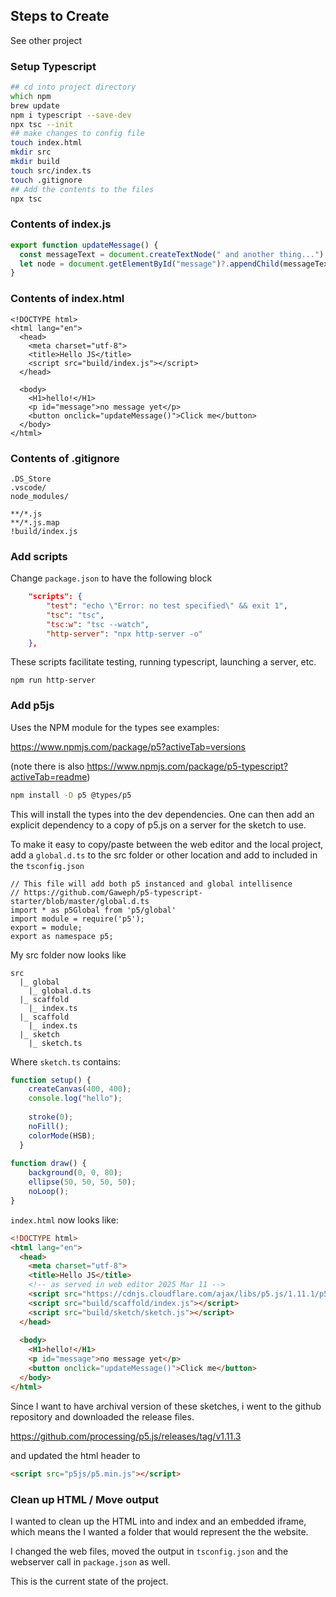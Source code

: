 
## Steps to Create

See other project


### Setup Typescript

```zsh
## cd into project directory
which npm
brew update
npm i typescript --save-dev
npx tsc --init
## make changes to config file
touch index.html
mkdir src
mkdir build
touch src/index.ts
touch .gitignore
## Add the contents to the files
npx tsc

```

### Contents of index.js
```js
export function updateMessage() {
  const messageText = document.createTextNode(" and another thing...");
  let node = document.getElementById("message")?.appendChild(messageText)
}
```

### Contents of index.html

```
<!DOCTYPE html>
<html lang="en">
  <head>
    <meta charset="utf-8">
    <title>Hello JS</title>
    <script src="build/index.js"></script>
  </head>
  
  <body>
    <H1>hello!</H1>
    <p id="message">no message yet</p>
    <button onclick="updateMessage()">Click me</button>
  </body>
</html>
```

### Contents of .gitignore

```
.DS_Store
.vscode/
node_modules/

**/*.js
**/*.js.map
!build/index.js
```

### Add scripts

Change `package.json` to have the following block

```json
    "scripts": {
        "test": "echo \"Error: no test specified\" && exit 1",
        "tsc": "tsc",
        "tsc:w": "tsc --watch",
        "http-server": "npx http-server -o"
    },
```

These scripts facilitate testing, running typescript, launching a server, etc. 

```
npm run http-server
```

### Add p5js

Uses the NPM module for the types see examples:

https://www.npmjs.com/package/p5?activeTab=versions

(note there is also https://www.npmjs.com/package/p5-typescript?activeTab=readme)

```zsh
npm install -D p5 @types/p5
```

This will install the types into the dev dependencies. One can then add an explicit dependency to a copy of p5.js on a server for the sketch to use. 

To make it easy to copy/paste between the web editor and the local project, add a `global.d.ts` to the src folder or other location and add to included in the `tsconfig.json` 

```
// This file will add both p5 instanced and global intellisence
// https://github.com/Gaweph/p5-typescript-starter/blob/master/global.d.ts 
import * as p5Global from 'p5/global' 
import module = require('p5');
export = module;
export as namespace p5;
```

My src folder now looks like 

```
src
  |_ global
    |_ global.d.ts
  |_ scaffold
    |_ index.ts
  |_ scaffold
    |_ index.ts
  |_ sketch
    |_ sketch.ts
```

Where `sketch.ts` contains:

```js
function setup() {  
    createCanvas(400, 400);
    console.log("hello");
    
    stroke(0);
    noFill();
    colorMode(HSB);
  }
  
function draw() {
    background(0, 0, 80);
    ellipse(50, 50, 50, 50);
    noLoop();
}
```

`index.html` now looks like:

```html
<!DOCTYPE html>
<html lang="en">
  <head>
    <meta charset="utf-8">
    <title>Hello JS</title>
    <!-- as served in web editor 2025 Mar 11 -->
    <script src="https://cdnjs.cloudflare.com/ajax/libs/p5.js/1.11.1/p5.js"></script>
    <script src="build/scaffold/index.js"></script>
    <script src="build/sketch/sketch.js"></script>
  </head>
  
  <body>
    <H1>hello!</H1>
    <p id="message">no message yet</p>
    <button onclick="updateMessage()">Click me</button>
  </body>
</html>

```

Since I want to have archival version of these sketches, i went to the github repository and downloaded the release files. 

https://github.com/processing/p5.js/releases/tag/v1.11.3

and updated the html header to

```html
<script src="p5js/p5.min.js"></script>
```

### Clean up HTML / Move output

I wanted to clean up the HTML into and index and an embedded iframe, which means the I wanted a folder that would represent the the website.

I changed the web files, moved the output in `tsconfig.json` and the webserver call in `package.json` as well. 

This is the current state of the project. 




